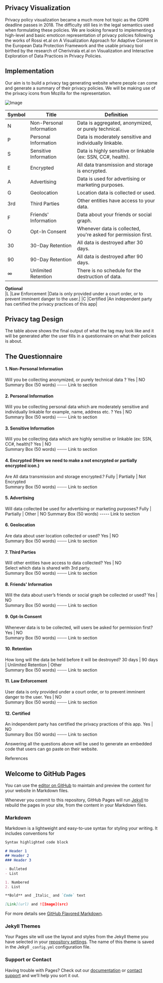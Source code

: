 ## Privacy Visualization
Privacy policy visualization became a much more hot topic as the GDPR deadline passes in 2018. The difficulty still lies in the legal semantics used when formulating these policies. We are looking forward to implementing a high-level and basic emoticon representation of privacy policies following the works of Rossi et.al on A Visualization Approach for Adaptive Consent in the European Data Protection Framework and the usable privacy tool birthed by the research of Cherivirala et.al  on Visualization and Interactive Exploration of Data Practices in Privacy Policies.


## Implementation
Our aim is to build a privacy tag generating website where people can come and generate a summary of their privacy policies. We will be making use of the privacy icons from Mozilla for the representation.

![Image](https://wiki.mozilla.org/images/9/96/Picons_full_set.png)
 
| Symbol  | Title |  Definition |
| ------- | -------| ------- |
| N  | Non-Personal Information  | Data is aggregated, anonymized, or purely technical.|
| P	 | Personal Information	    | Data is moderately sensitive and individually linkable.|
| S	 |Sensitive Information	   | Data is highly sensitive or linkable (ex: SSN, CC#, health).|
|E	 |Encrypted	                |All data transmission and storage is encrypted.|
|A	 |Advertising	              |Data is used for advertising or marketing purposes.|
|G	 |Geolocation	              |Location data is collected or used.|
|3rd	| Third Parties	        |  Other entities have access to your data.|
|F	 |Friends' Information	    | Data about your friends or social graph.|
|O	 |Opt-In Consent	        |   Whenever data is collected, you're asked for permission first.|
|30	|30-Day Retention	        | All data is destroyed after 30 days.|
|90|	90-Day Retention	        | All data is destroyed after 90 days.|
|∞	| Unlimited Retention	     | There is no schedule for the destruction of data.|
**Optional**		
|L	 |Law Enforcement	          |Data is only provided under a court order, or to prevent imminent danger to the user.|
|C	 |Certified	                 |An independent party has certified the privacy practices of this app|

## Privacy tag Design
 
The table above shows the final output of what the tag may look like and it will be generated after the user fills in a questionnaire on what their policies is about.
 ## The Questionnaire
#### 1.	Non-Personal Information 
Will you be collecting anonymized, or purely technical data ?
Yes | NO  
Summary  Box (50 words) ----- Link to section
#### 2.	Personal Information	
Will you be collecting personal data which are moderately sensitive and individually linkable for example, name, address  etc. ?
Yes | NO  
Summary Box (50 words) ----- Link to section
#### 3.	Sensitive Information	
Will you be collecting data which are highly sensitive or linkable (ex: SSN, CC#, health)?
Yes | NO  
Summary Box (50 words) ----- Link to section
#### 4.	Encrypted (Here we need to make a not encrypted or partially encrypted icon.)
Are All data transmission and storage encrypted.?
Fully | Partially | Not Encrypted  
Summary Box (50 words) ----- Link to section
#### 5.	Advertising	
Will data collected be used for advertising or marketing purposes?
Fully | Partially | Other | NO
Summary Box (50 words) ----- Link to section
#### 6.	Geolocation	
Are data about user location collected or used?
Yes | NO  
Summary Box (50 words) ----- Link to section
#### 7.	Third Parties	
Will other entities have access to data collected? 
Yes | NO  
Select which data is shared with 3rd party. 		
Summary Box (50 words) ----- Link to section
#### 8.	Friends' Information	
Will the data about user’s friends or social graph be collected or used? 
Yes | NO  
Summary Box (50 words) ----- Link to section
#### 9.	Opt-In Consent	
Whenever data is to be collected, will users be asked for permission first?
Yes | NO  
Summary Box (50 words) ----- Link to section
#### 10.	Retention	
How long will the data be held before it will be destroyed?
30 days | 90 days | Unlimited Retention | Other  
Summary Box (50 words) ----- Link to section
#### 11.	Law Enforcement
User data is only provided under a court order, or to prevent imminent danger to the user.
Yes | NO  
Summary Box (50 words) ----- Link to section
#### 12.	Certified
An independent party has certified the privacy practices of this app.
Yes | NO  
Summary Box (50 words) ----- Link to section


Answering all the questions above will be used to generate an embedded code that users can go paste on their website.



References



## Welcome to GitHub Pages

You can use the [editor on GitHub](https://github.com/hackng/privacy-tag/edit/master/README.md) to maintain and preview the content for your website in Markdown files.

Whenever you commit to this repository, GitHub Pages will run [Jekyll](https://jekyllrb.com/) to rebuild the pages in your site, from the content in your Markdown files.


### Markdown

Markdown is a lightweight and easy-to-use syntax for styling your writing. It includes conventions for

```markdown
Syntax highlighted code block

# Header 1
## Header 2
### Header 3

- Bulleted
- List

1. Numbered
2. List

**Bold** and _Italic_ and `Code` text

[Link](url) and ![Image](src)
```

For more details see [GitHub Flavored Markdown](https://guides.github.com/features/mastering-markdown/).

### Jekyll Themes

Your Pages site will use the layout and styles from the Jekyll theme you have selected in your [repository settings](https://github.com/hackng/privacy-tag/settings). The name of this theme is saved in the Jekyll `_config.yml` configuration file.

### Support or Contact

Having trouble with Pages? Check out our [documentation](https://help.github.com/categories/github-pages-basics/) or [contact support](https://github.com/contact) and we’ll help you sort it out.
